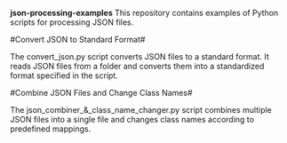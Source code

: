 **json-processing-examples**
This repository contains examples of Python scripts for processing JSON files.


#Convert JSON to Standard Format#

The convert_json.py script converts JSON files to a standard format. It reads JSON files from a folder and converts them into a standardized format specified in the script.

#Combine JSON Files and Change Class Names#

The json_combiner_&_class_name_changer.py script combines multiple JSON files into a single file and changes class names according to predefined mappings.
